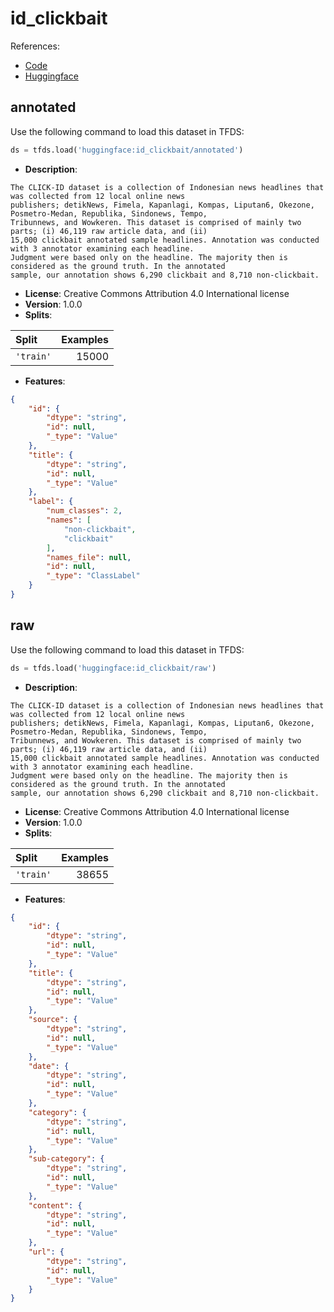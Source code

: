 # id_clickbait

References:

*   [Code](https://github.com/huggingface/datasets/blob/master/datasets/id_clickbait)
*   [Huggingface](https://huggingface.co/datasets/id_clickbait)


## annotated


Use the following command to load this dataset in TFDS:

```python
ds = tfds.load('huggingface:id_clickbait/annotated')
```

*   **Description**:

```
The CLICK-ID dataset is a collection of Indonesian news headlines that was collected from 12 local online news
publishers; detikNews, Fimela, Kapanlagi, Kompas, Liputan6, Okezone, Posmetro-Medan, Republika, Sindonews, Tempo,
Tribunnews, and Wowkeren. This dataset is comprised of mainly two parts; (i) 46,119 raw article data, and (ii)
15,000 clickbait annotated sample headlines. Annotation was conducted with 3 annotator examining each headline.
Judgment were based only on the headline. The majority then is considered as the ground truth. In the annotated
sample, our annotation shows 6,290 clickbait and 8,710 non-clickbait.
```

*   **License**: Creative Commons Attribution 4.0 International license
*   **Version**: 1.0.0
*   **Splits**:

Split  | Examples
:----- | -------:
`'train'` | 15000

*   **Features**:

```json
{
    "id": {
        "dtype": "string",
        "id": null,
        "_type": "Value"
    },
    "title": {
        "dtype": "string",
        "id": null,
        "_type": "Value"
    },
    "label": {
        "num_classes": 2,
        "names": [
            "non-clickbait",
            "clickbait"
        ],
        "names_file": null,
        "id": null,
        "_type": "ClassLabel"
    }
}
```



## raw


Use the following command to load this dataset in TFDS:

```python
ds = tfds.load('huggingface:id_clickbait/raw')
```

*   **Description**:

```
The CLICK-ID dataset is a collection of Indonesian news headlines that was collected from 12 local online news
publishers; detikNews, Fimela, Kapanlagi, Kompas, Liputan6, Okezone, Posmetro-Medan, Republika, Sindonews, Tempo,
Tribunnews, and Wowkeren. This dataset is comprised of mainly two parts; (i) 46,119 raw article data, and (ii)
15,000 clickbait annotated sample headlines. Annotation was conducted with 3 annotator examining each headline.
Judgment were based only on the headline. The majority then is considered as the ground truth. In the annotated
sample, our annotation shows 6,290 clickbait and 8,710 non-clickbait.
```

*   **License**: Creative Commons Attribution 4.0 International license
*   **Version**: 1.0.0
*   **Splits**:

Split  | Examples
:----- | -------:
`'train'` | 38655

*   **Features**:

```json
{
    "id": {
        "dtype": "string",
        "id": null,
        "_type": "Value"
    },
    "title": {
        "dtype": "string",
        "id": null,
        "_type": "Value"
    },
    "source": {
        "dtype": "string",
        "id": null,
        "_type": "Value"
    },
    "date": {
        "dtype": "string",
        "id": null,
        "_type": "Value"
    },
    "category": {
        "dtype": "string",
        "id": null,
        "_type": "Value"
    },
    "sub-category": {
        "dtype": "string",
        "id": null,
        "_type": "Value"
    },
    "content": {
        "dtype": "string",
        "id": null,
        "_type": "Value"
    },
    "url": {
        "dtype": "string",
        "id": null,
        "_type": "Value"
    }
}
```


